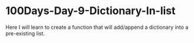 # 100Days-Day-9-Dictionary-In-list
Here I will learn to create a function that will add/append a dictionary into a pre-existing list.
